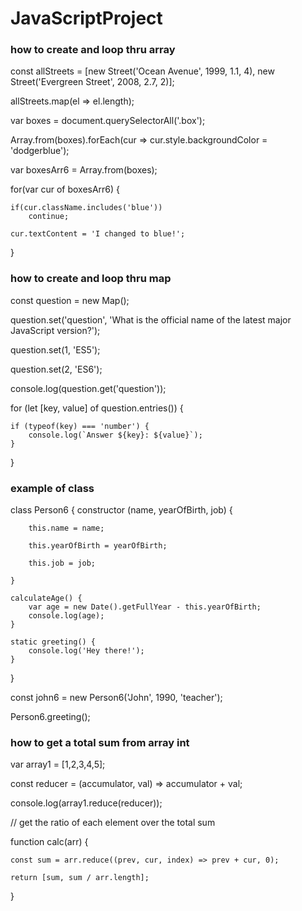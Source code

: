 # JavaScriptProject

###  how to create and loop thru array

const allStreets = [new Street('Ocean Avenue', 1999, 1.1, 4),
                   new Street('Evergreen Street', 2008, 2.7, 2)];
                   
allStreets.map(el => el.length);

var boxes = document.querySelectorAll('.box');

Array.from(boxes).forEach(cur => cur.style.backgroundColor = 'dodgerblue');

var boxesArr6 = Array.from(boxes);

for(var cur of boxesArr6)
{

    if(cur.className.includes('blue'))
        continue;
    
    cur.textContent = 'I changed to blue!';
    
}

### how to create and loop thru map
const question = new Map();

question.set('question', 'What is the official name of the latest major JavaScript version?');

question.set(1, 'ES5');

question.set(2, 'ES6');

console.log(question.get('question'));

for (let [key, value] of question.entries()) {

    if (typeof(key) === 'number') {
        console.log(`Answer ${key}: ${value}`);
    }
    
}

### example of class
class Person6 {
    constructor (name, yearOfBirth, job) {
    
        this.name = name;
        
        this.yearOfBirth = yearOfBirth;
        
        this.job = job;
        
    }
    
    calculateAge() {
        var age = new Date().getFullYear - this.yearOfBirth;
        console.log(age);
    }
    
    static greeting() {
        console.log('Hey there!');
    }
}

const john6 = new Person6('John', 1990, 'teacher');

Person6.greeting();

### how to get a total sum from array int

var array1 = [1,2,3,4,5];

const reducer = (accumulator, val) => accumulator + val;

console.log(array1.reduce(reducer));

// get the ratio of each element over the total sum

function calc(arr) {
    
    const sum = arr.reduce((prev, cur, index) => prev + cur, 0);
    
    return [sum, sum / arr.length];
    
}


